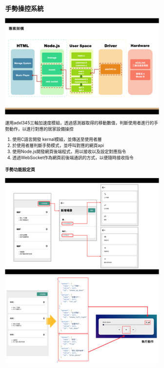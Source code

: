 ## 手勢操控系統
![專案架構](/structure.png)

運用adxl345三軸加速度模組，透過感測器取得的移動數值，判斷使用者進行的手勢動作，以進行對應的居家設備操控

1. 使用C語言開發 kernal模組，並傳送至使用者層
2. 於使用者層判斷手勢模式，並呼叫對應的網頁api
3. 使用Node.js開發網頁後端程式，用以接收以及設定對應指令
4. 透過WebSocket作為網頁前後端通訊的方式，以便隨時接收指令

#### 手勢功能設定頁
![](/manage_sys.png)
![](/manage_sys2.png)
